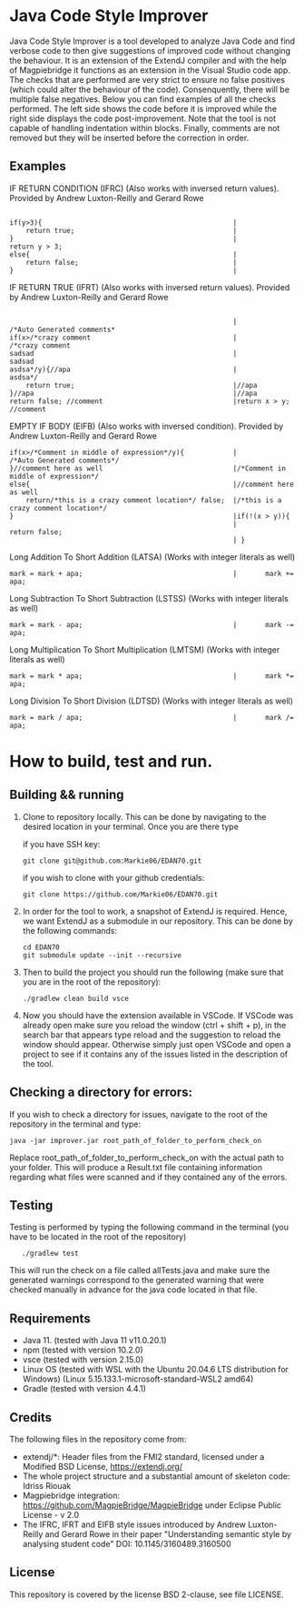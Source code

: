 # Java Code Style Improver
Java Code Style Improver is a tool developed to analyze Java Code and find verbose code to then give suggestions of improved code without changing the behaviour. It is an extension of the ExtendJ compiler and with the help of Magpiebridge it functions as an extension in the Visual Studio code app. The checks that are performed are very strict to ensure no false positives (which could alter the behaviour of the code). Consenquently, there will be multiple false negatives. Below you can find examples of all the checks performed. The left side shows the code before it is improved while the right side displays the code post-improvement. Note that the tool is not capable of handling indentation within blocks. Finally, comments are not removed but they will be inserted before the correction in order.

## Examples

IF RETURN CONDITION (IFRC) (Also works with inversed return values). Provided by Andrew Luxton-Reilly and Gerard Rowe
```

if(y>3){                                               |
    return true;                                       |
}                                                      |            return y > 3;
else{                                                  |
    return false;                                      |
}                                                      |
```

IF RETURN TRUE (IFRT) (Also works with inversed return values). Provided by Andrew Luxton-Reilly and Gerard Rowe
```

                                                       |         /*Auto Generated comments*
if(x>/*crazy comment                                   |         /*crazy comment
sadsad                                                 |         sadsad
asdsa*/y){//apa                                        |         asdsa*/
    return true;                                       |//apa
}//apa                                                 |//apa
return false; //comment                                |return x > y; //comment
```
 EMPTY IF BODY (EIFB) (Also works with inversed condition). Provided by Andrew Luxton-Reilly and Gerard Rowe
```
if(x>/*Comment in middle of expression*/y){            |         /*Auto Generated comments*/
}//comment here as well                                |/*Comment in middle of expression*/
else{                                                  |//comment here as well
    return/*this is a crazy comment location*/ false;  |/*this is a crazy comment location*/
}                                                      |if(!(x > y)){
                                                       |            return false;
                                                       | }
```
Long Addition To Short Addition (LATSA) (Works with integer literals as well)

```                              
mark = mark + apa;                                     |       mark += apa;
```
Long Subtraction To Short Subtraction (LSTSS) (Works with integer literals as well)       

```                              
mark = mark - apa;                                     |       mark -= apa;
```

Long Multiplication To Short Multiplication (LMTSM) (Works with integer literals as well)       

```                              
mark = mark * apa;                                     |       mark *= apa;
```

Long Division To Short Division (LDTSD) (Works with integer literals as well)       

```                              
mark = mark / apa;                                     |       mark /= apa;
```
  
# How to build, test and run.

## Building && running

1. Clone to repository locally. This can be done by navigating to the desired location in your terminal. Once you are there type

   if you have SSH key:
   ```
   git clone git@github.com:Markie06/EDAN70.git
   ```
   if you wish to clone with your github credentials:
   ```
   git clone https://github.com/Markie06/EDAN70.git
   ```

3. In order for the tool to work, a snapshot of ExtendJ is required. Hence, we want ExtendJ as a submodule in our repository. This can be done by  the following commands:
   ```
   cd EDAN70
   git submodule update --init --recursive
   ```
4. Then to build the project you should run the following (make sure that you are in the root of the repository):
   ```
   ./gradlew clean build vsce
   ```

5. Now you should have the extension available in VSCode. If VSCode was already open make sure you reload the window (ctrl + shift + p), in the search bar that appears type reload and the suggestion to reload the window should appear. Otherwise simply just open VSCode and open a project to see if it contains any of the issues listed in the description of the tool.

## Checking a directory for errors:

If you wish to check a directory for issues, navigate to the root of the repository in the terminal and type:
   ```
   java -jar improver.jar root_path_of_folder_to_perform_check_on
   ```
Replace root_path_of_folder_to_perform_check_on with the actual path to your folder. This will produce a Result.txt file containing information regarding what files were scanned and if they contained any of the errors.

## Testing
Testing is performed by typing the following command in the terminal (you have to be located in the root of the repository)
```
   ./gradlew test
```
This will run the check on a file called allTests.java and make sure the generated warnings correspond to the generated warning that were checked manually in advance for the java code located in that file.


## Requirements

* Java 11. (tested with Java 11 v11.0.20.1) 
* npm      (tested with version 10.2.0)
* vsce     (tested with version 2.15.0)
* Linux OS (tested with WSL with the Ubuntu 20.04.6 LTS distribution for Windows) (Linux 5.15.133.1-microsoft-standard-WSL2 amd64)
* Gradle   (tested with version 4.4.1)

## Credits

The following files in the repository come from:

- extendj/*: Header files from the FMI2 standard, licensed under a Modified BSD License, https://extendj.org/
- The whole project structure and a substantial amount of skeleton code: Idriss Riouak
- Magpiebridge integration: https://github.com/MagpieBridge/MagpieBridge under Eclipse Public License - v 2.0
- The IFRC, IFRT and EIFB style issues introduced by Andrew Luxton-Reilly and Gerard Rowe in their paper "Understanding semantic style by analysing student code" DOI: 10.1145/3160489.3160500

  


## License
This repository is covered by the license BSD 2-clause, see file LICENSE.
